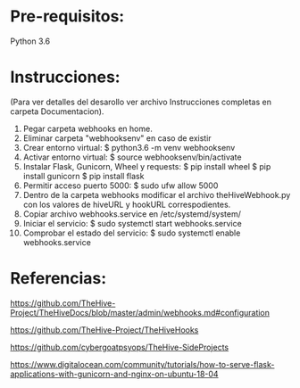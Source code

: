 #  Pre-requisitos:

Python 3.6

#  Instrucciones:

(Para ver detalles del desarollo ver archivo Instrucciones completas en carpeta Documentacion).

1) Pegar carpeta webhooks en home.
2) Eliminar carpeta "webhooksenv" en caso de existir
3) Crear entorno virtual:
	$ python3.6 -m venv webhooksenv
4) Activar entorno virtual:
	$ source webhooksenv/bin/activate
5) Instalar Flask, Gunicorn, Wheel y requests:
	$ pip install wheel
	$ pip install gunicorn
	$ pip install flask
5) Permitir acceso puerto 5000:
	$ sudo ufw allow 5000 
6) Dentro de la carpeta webhooks modificar el archivo theHiveWebhook.py con los valores de hiveURL y hookURL correspodientes.
7) Copiar archivo webhooks.service en /etc/systemd/system/
8) Iniciar el servicio:
	$ sudo systemctl start webhooks.service
9) Comprobar el estado del servicio:
	$ sudo systemctl enable webhooks.service

#  Referencias:

https://github.com/TheHive-Project/TheHiveDocs/blob/master/admin/webhooks.md#configuration

https://github.com/TheHive-Project/TheHiveHooks

https://github.com/cybergoatpsyops/TheHive-SideProjects

https://www.digitalocean.com/community/tutorials/how-to-serve-flask-applications-with-gunicorn-and-nginx-on-ubuntu-18-04
